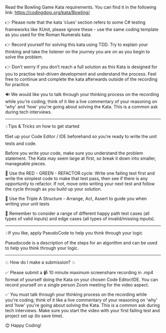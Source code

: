 
Read the Bowling Game Kata requirements. You can find it in the following link: https://codingdojo.org/kata/Bowling/

👉 Please note that the kata ‘clues’ section refers to some C# testing frameworks like XUnit, please ignore these - use the same coding template as you used  for the Roman Numerals kata.

👉 Record yourself for solving this kata using TDD. Try to explain your thinking and take the listener on the journey you are on as you begin to solve the problem.

👉 Don’t worry if you don’t reach a full solution as this Kata is designed for you to practise test-driven development and understand the process. Feel free to continue and complete the kata afterwards outside of the recording for practice.

🔊 We would like you to talk through your thinking process on the recording while you're coding; think of it like a live commentary of your reasoning on 'why' and 'how' you're going about solving the Kata. This is a common ask during tech interviews.

---------------------------------------------------------------------------------------------------------
💡Tips & Tricks on how to get started

❗Set up your Code Editor / IDE beforehand so you’re ready to write the unit tests and code.

Before you write your code, make sure you understand the problem statement. The Kata may seem large at first, so break it down into smaller, manageable pieces.

💭 Use the RED - GREEN - REFACTOR cycle: Write one failing test first and write the simplest code to make that test pass, then see if there is any opportunity to refactor. If not, move onto writing your next test and follow the cycle through as you build up your solution.

💭 Use the Triple A Structure - Arrange, Act, Assert to guide you when writing your unit tests

💭 Remember to consider a range of different happy path test cases (all types of valid inputs) and edge cases (all types of invalid/missing inputs).

---------------------------------------------------------------------------------------------------------
💡If you like, apply PseudoCode to help you think through your logic

Pseudocode is a description of the steps for an algorithm and can be used to help you think through your logic.

---------------------------------------------------------------------------------------------------------
💥 How do I make a submission? 💥

✅ Please submit a 📹 10 minute maximum screenshare recording in .mp4 format of yourself doing the Kata on your chosen Code Editor/IDE. You can record yourself on a single person Zoom meeting for the video aspect. 

✅  You must talk through your thinking process on the recording while you're coding; think of it like a live commentary of your reasoning on 'why' and 'how' you're going about solving the Kata. This is a common ask during tech interviews. Make sure you start the video with your first failing test and project set up (to save time).

😊 Happy Coding!
